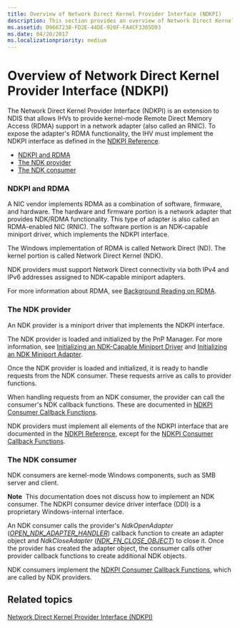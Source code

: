 ```yaml
---
title: Overview of Network Direct Kernel Provider Interface (NDKPI)
description: This section provides an overview of Network Direct Kernel Provider Interface (NDKPI)
ms.assetid: D9667238-FD2E-44DE-920F-FA4CF3365D93
ms.date: 04/20/2017
ms.localizationpriority: medium
---
```


# Overview of Network Direct Kernel Provider Interface (NDKPI)


The Network Direct Kernel Provider Interface (NDKPI) is an extension to NDIS that allows IHVs to provide kernel-mode Remote Direct Memory Access (RDMA) support in a network adapter (also called an RNIC). To expose the adapter's RDMA functionality, the IHV must implement the NDKPI interface as defined in the [NDKPI Reference](https://docs.microsoft.com/windows-hardware/drivers/ddi/_netvista/).

-   [NDKPI and RDMA](#ndkpi-and-rdma)
-   [The NDK provider](#the-ndk-provider)
-   [The NDK consumer](#the-ndk-consumer)

### NDKPI and RDMA

A NIC vendor implements RDMA as a combination of software, firmware, and hardware. The hardware and firmware portion is a network adapter that provides NDK/RDMA functionality. This type of adapter is also called an RDMA-enabled NIC (RNIC). The software portion is an NDK-capable miniport driver, which implements the NDKPI interface.

The Windows implementation of RDMA is called Network Direct (ND). The kernel portion is called Network Direct Kernel (NDK).

NDK providers must support Network Direct connectivity via both IPv4 and IPv6 addresses assigned to NDK-capable miniport adapters.

For more information about RDMA, see [Background Reading on RDMA](background-reading-on-rdma.md).

### The NDK provider

An NDK provider is a miniport driver that implements the NDKPI interface.

The NDK provider is loaded and initialized by the PnP Manager. For more information, see [Initializing an NDK-Capable Miniport Driver](initializing-an-ndk-capable-miniport-driver.md) and [Initializing an NDK Miniport Adapter](initializing-an-ndk-miniport-adapter.md).

Once the NDK provider is loaded and initialized, it is ready to handle requests from the NDK consumer. These requests arrive as calls to provider functions.

When handling requests from an NDK consumer, the provider can call the consumer's NDK callback functions. These are documented in [NDKPI Consumer Callback Functions](https://docs.microsoft.com/windows-hardware/drivers/ddi/_netvista/).

NDK providers must implement all elements of the NDKPI interface that are documented in the [NDKPI Reference](https://docs.microsoft.com/windows-hardware/drivers/ddi/_netvista/), except for the [NDKPI Consumer Callback Functions](https://docs.microsoft.com/windows-hardware/drivers/ddi/_netvista/).

### The NDK consumer

NDK consumers are kernel-mode Windows components, such as SMB server and client.

**Note**  This documentation does not discuss how to implement an NDK consumer. The NDKPI consumer device driver interface (DDI) is a proprietary Windows-internal interface.

 

An NDK consumer calls the provider's *NdkOpenAdapter* ([*OPEN\_NDK\_ADAPTER\_HANDLER*](https://docs.microsoft.com/windows-hardware/drivers/ddi/ndisndk/nc-ndisndk-open_ndk_adapter_handler)) callback function to create an adapter object and *NdkCloseAdapter* ([*NDK\_FN\_CLOSE\_OBJECT*](https://docs.microsoft.com/windows-hardware/drivers/ddi/ndkpi/nc-ndkpi-ndk_fn_close_object)) to close it. Once the provider has created the adapter object, the consumer calls other provider callback functions to create additional NDK objects.

NDK consumers implement the [NDKPI Consumer Callback Functions](https://docs.microsoft.com/windows-hardware/drivers/ddi/_netvista/), which are called by NDK providers.

## Related topics


[Network Direct Kernel Provider Interface (NDKPI)](network-direct-kernel-programming-interface--ndkpi-.md)

 

 






